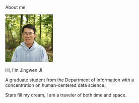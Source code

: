 About me

<img src="https://raw.githubusercontent.com/jingwenji313/jingwenji313.github.io/master/jingwen.jpg" width="30%" height="30%">

Hi, I'm Jingwen Ji

A graduate student from the Department of Information with a concentration on human-centered data science.

Stars fill my dream, I am a traveler of both time and space.
